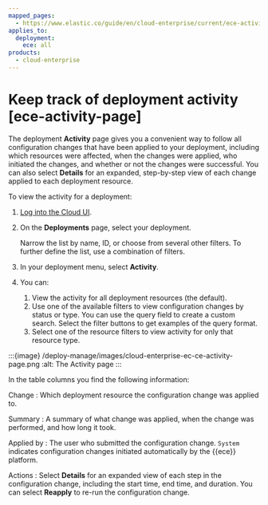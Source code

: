 ```yaml
---
mapped_pages:
  - https://www.elastic.co/guide/en/cloud-enterprise/current/ece-activity-page.html
applies_to:
  deployment:
    ece: all
products:
  - cloud-enterprise
---
```


# Keep track of deployment activity [ece-activity-page]

The deployment **Activity** page gives you a convenient way to follow all configuration changes that have been applied to your deployment, including which resources were affected, when the changes were applied, who initiated the changes, and whether or not the changes were successful. You can also select **Details** for an expanded, step-by-step view of each change applied to each deployment resource.

To view the activity for a deployment:

1. [Log into the Cloud UI](log-into-cloud-ui.md).
2. On the **Deployments** page, select your deployment.

    Narrow the list by name, ID, or choose from several other filters. To further define the list, use a combination of filters.

3. In your deployment menu, select **Activity**.
4. You can:

    1. View the activity for all deployment resources (the default).
    2. Use one of the available filters to view configuration changes by status or type. You can use the query field to create a custom search. Select the filter buttons to get examples of the query format.
    3. Select one of the resource filters to view activity for only that resource type.


:::{image} /deploy-manage/images/cloud-enterprise-ec-ce-activity-page.png
:alt: The Activity page
:::

In the table columns you find the following information:

Change
:   Which deployment resource the configuration change was applied to.

Summary
:   A summary of what change was applied, when the change was performed, and how long it took.

Applied by
:   The user who submitted the configuration change. `System` indicates configuration changes initiated automatically by the {{ece}} platform.

Actions
:   Select **Details** for an expanded view of each step in the configuration change, including the start time, end time, and duration. You can select **Reapply** to re-run the configuration change.

